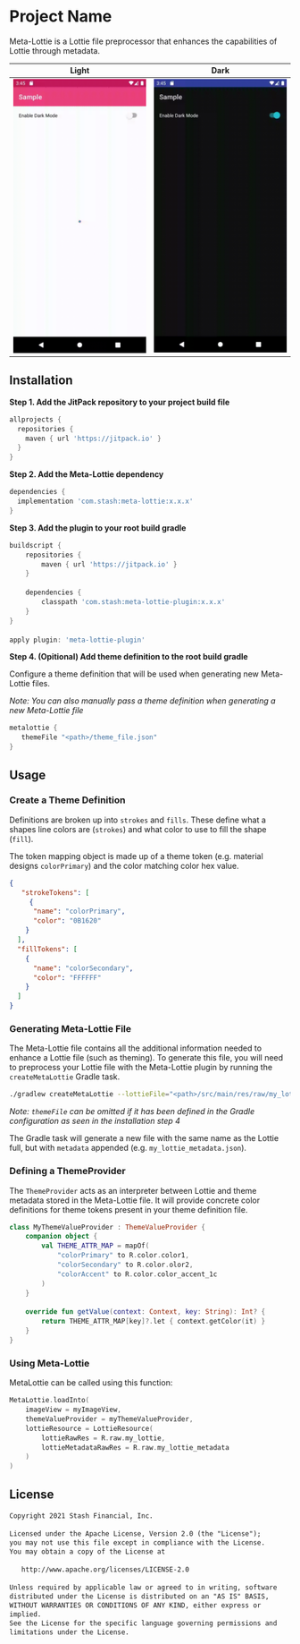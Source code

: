 # Project Name
Meta-Lottie is a Lottie file preprocessor that enhances the capabilities of Lottie through metadata.

Light | Dark
:---:|:---:
<img src="/assets/light.gif" alt="Demo Screen Capture" width="300px" /> | <img src="/assets/dark.gif" alt="Demo Screen Capture" width="300px" />


## Installation

**Step 1. Add the JitPack repository to your project build file**

```groovy
allprojects {
  repositories {
    maven { url 'https://jitpack.io' }
  }
}
```

**Step 2. Add the Meta-Lottie dependency**

```groovy
dependencies {
  implementation 'com.stash:meta-lottie:x.x.x'
}
```

**Step 3. Add the plugin to your root build gradle**
```groovy
buildscript {
    repositories {
        maven { url 'https://jitpack.io' }
    }
    
    dependencies {
        classpath 'com.stash:meta-lottie-plugin:x.x.x'
    }
}

apply plugin: 'meta-lottie-plugin'
```

**Step 4. (Opitional) Add theme definition to the root build gradle**

Configure a theme definition that will be used when generating new Meta-Lottie files.

_Note: You can also manually pass a theme definition when generating a new Meta-Lottie file_
```groovy
metalottie {
   themeFile "<path>/theme_file.json"
}
```

## Usage

### Create a Theme Definition
Definitions are broken up into `strokes` and `fills`. These define what a shapes line colors are (`strokes`) and what color to use to fill the shape (`fill`).

The token mapping object is made up of a theme token (e.g. material designs `colorPrimary`) and the color matching color hex value.
```json
{
   "strokeTokens": [
     {
      "name": "colorPrimary",
      "color": "0B1620"
    }
  ],
  "fillTokens": [
    {
      "name": "colorSecondary",
      "color": "FFFFFF"
    }
  ]
}
```

### Generating Meta-Lottie File
The Meta-Lottie file contains all the additional information needed to enhance a Lottie file (such as theming). To generate this file, you will need to preprocess your Lottie file with the Meta-Lottie plugin by running the `createMetaLottie` Gradle task.

```bash
./gradlew createMetaLottie --lottieFile="<path>/src/main/res/raw/my_lottie.json" --themeFile="<path>/theme_definition.json"
```
_Note: `themeFile` can be omitted if it has been defined in the Gradle configuration as seen in the installation step 4_

The Gradle task will generate a new file with the same name as the Lottie full, but with `metadata` appended (e.g. `my_lottie_metadata.json`).

### Defining a ThemeProvider
The `ThemeProvider` acts as an interpreter between Lottie and theme metadata stored in the Meta-Lottie file. It will provide concrete color definitions for theme tokens present in your theme definition file.

```kotlin
class MyThemeValueProvider : ThemeValueProvider {
    companion object {
        val THEME_ATTR_MAP = mapOf(
            "colorPrimary" to R.color.color1,
            "colorSecondary" to R.color.olor2,
            "colorAccent" to R.color.color_accent_1c
        )
    }

    override fun getValue(context: Context, key: String): Int? {
        return THEME_ATTR_MAP[key]?.let { context.getColor(it) }
    }
}
```

### Using Meta-Lottie
MetaLottie can be called using this function:

```kotlin
MetaLottie.loadInto(
    imageView = myImageView,
    themeValueProvider = myThemeValueProvider,
    lottieResource = LottieResource(
        lottieRawRes = R.raw.my_lottie,
        lottieMetadataRawRes = R.raw.my_lottie_metadata
    )
)
```

## License
```
Copyright 2021 Stash Financial, Inc.

Licensed under the Apache License, Version 2.0 (the "License");
you may not use this file except in compliance with the License.
You may obtain a copy of the License at

   http://www.apache.org/licenses/LICENSE-2.0

Unless required by applicable law or agreed to in writing, software
distributed under the License is distributed on an "AS IS" BASIS,
WITHOUT WARRANTIES OR CONDITIONS OF ANY KIND, either express or implied.
See the License for the specific language governing permissions and
limitations under the License.
```
